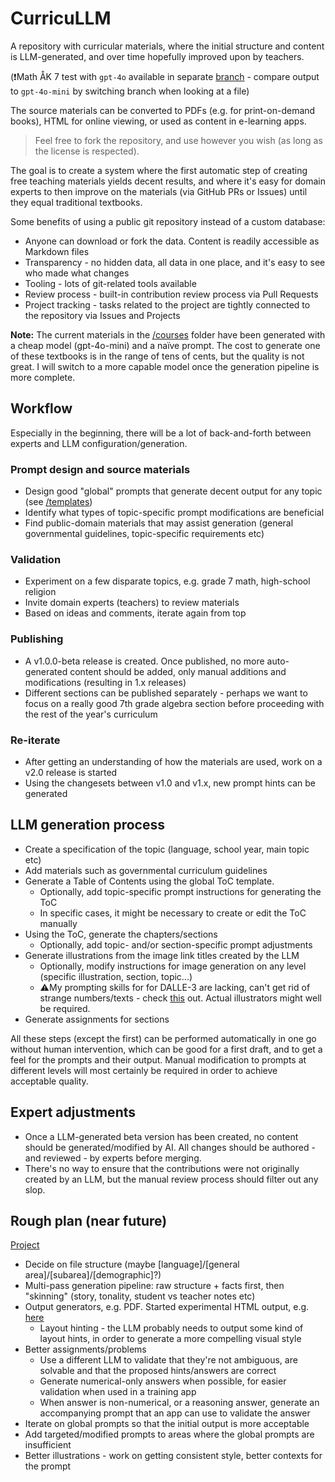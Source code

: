 # CurricuLLM

A repository with curricular materials, where the initial structure and content is LLM-generated, and over time hopefully improved upon by teachers.  

(❗Math ÅK 7 test with `gpt-4o` available in separate [branch](https://github.com/JWMB/CurricuLLM/blob/test-4o/courses/Matematik%20%C3%85K%207/0%20Tal%20och%20r%C3%A4kning/0_chapter.md) - compare output to `gpt-4o-mini` by switching branch when looking at a file) 

The source materials can be converted to PDFs (e.g. for print-on-demand books), HTML for online viewing, or used as content in e-learning apps.

> Feel free to fork the repository, and use however you wish (as long as the license is respected).

The goal is to create a system where the first automatic step of creating free teaching materials yields decent results, and where it's easy for domain experts to then improve on the materials (via GitHub PRs or Issues) until they equal traditional textbooks.

Some benefits of using a public git repository instead of a custom database:
* Anyone can download or fork the data. Content is readily accessible as Markdown files
* Transparency - no hidden data, all data in one place, and it's easy to see who made what changes
* Tooling - lots of git-related tools available
* Review process - built-in contribution review process via Pull Requests
* Project tracking - tasks related to the project are tightly connected to the repository via Issues and Projects

**Note:** The current materials in the [/courses](/courses) folder have been generated with a cheap model (gpt-4o-mini) and a naïve prompt. The cost to generate one of these textbooks is in the range of tens of cents, but the quality is not great. I will switch to a more capable model once the generation pipeline is more complete.

## Workflow
Especially in the beginning, there will be a lot of back-and-forth between experts and LLM configuration/generation.
### Prompt design and source materials
* Design good "global" prompts that generate decent output for any topic (see [/templates](/templates))
* Identify what types of topic-specific prompt modifications are beneficial
* Find public-domain materials that may assist generation (general governmental guidelines, topic-specific requirements etc)
### Validation
* Experiment on a few disparate topics, e.g. grade 7 math, high-school religion
* Invite domain experts (teachers) to review materials
* Based on ideas and comments, iterate again from top
### Publishing
* A v1.0.0-beta release is created. Once published, no more auto-generated content should be added, only manual additions and modifications (resulting in 1.x releases)
* Different sections can be published separately - perhaps we want to focus on a really good 7th grade algebra section before proceeding with the rest of the year's curriculum
### Re-iterate
* After getting an understanding of how the materials are used, work on a v2.0 release is started
* Using the changesets between v1.0 and v1.x, new prompt hints can be generated

## LLM generation process
* Create a specification of the topic (language, school year, main topic etc)
* Add materials such as governmental curriculum guidelines
* Generate a Table of Contents using the global ToC template.
  * Optionally, add topic-specific prompt instructions for generating the ToC
  * In specific cases, it might be necessary to create or edit the ToC manually
* Using the ToC, generate the chapters/sections
  * Optionally, add topic- and/or section-specific prompt adjustments
* Generate illustrations from the image link titles created by the LLM
  * Optionally, modify instructions for image generation on any level (specific illustration, section, topic...)
  * ⚠️My prompting skills for for DALLE-3 are lacking, can't get rid of strange numbers/texts - check [this](/courses/Matematik%20%C3%85K%207/0%20Tal%20och%20r%C3%A4kning/0.0%20Heltal/0_chapter.md) out. Actual illustrators might well be required.
* Generate assignments for sections

All these steps (except the first) can be performed automatically in one go without human intervention, which can be good for a first draft, and to get a feel for the prompts and their output.
Manual modification to prompts at different levels will most certainly be required in order to achieve acceptable quality.

## Expert adjustments
* Once a LLM-generated beta version has been created, no content should be generated/modified by AI. All changes should be authored - and reviewed - by experts before merging.
* There's no way to ensure that the contributions were not originally created by an LLM, but the manual review process should filter out any slop.

## Rough plan (near future)
[Project](https://github.com/users/JWMB/projects/2/views/1?system_template=feature_release)
* Decide on file structure (maybe [language]/[general area]/[subarea]/[demographic]?)
* Multi-pass generation pipeline: raw structure + facts first, then "skinning" (story, tonality, student vs teacher notes etc)
* Output generators, e.g. PDF. Started experimental HTML output, e.g. [here](https://html-preview.github.io/?url=https://github.com/JWMB/CurricuLLM/blob/main/courses/Matematik%20%C3%85K%207/rendered.html)
  * Layout hinting - the LLM probably needs to output some kind of layout hints, in order to generate a more compelling visual style
* Better assignments/problems
  * Use a different LLM to validate that they're not ambiguous, are solvable and that the proposed hints/answers are correct
  * Generate numerical-only answers when possible, for easier validation when used in a training app
  * When answer is non-numerical, or a reasoning answer, generate an accompanying prompt that an app can use to validate the answer
* Iterate on global prompts so that the initial output is more acceptable
* Add targeted/modified prompts to areas where the global prompts are insufficient
* Better illustrations - work on getting consistent style, better contexts for the prompt

